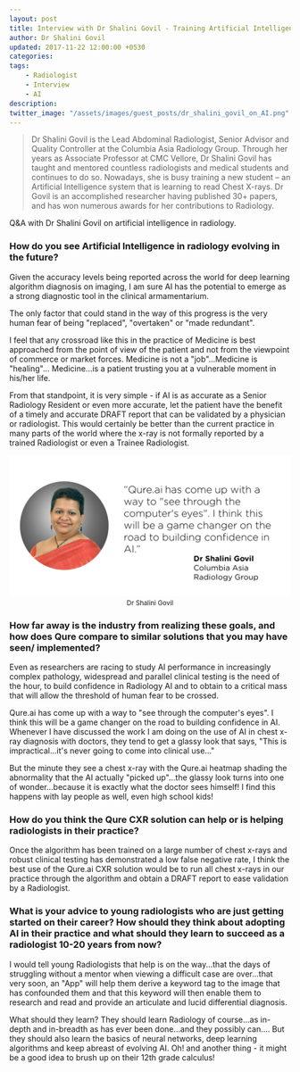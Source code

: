 ```yaml
---
layout: post
title: Interview with Dr Shalini Govil - Training Artificial Intelligence to Read Chest X-Rays
author: Dr Shalini Govil
updated: 2017-11-22 12:00:00 +0530
categories:
tags:
    - Radiologist
    - Interview
    - AI
description:
twitter_image: "/assets/images/guest_posts/dr_shalini_govil_on_AI.png"
---
```


> Dr Shalini Govil is the Lead Abdominal Radiologist, Senior Advisor and Quality Controller at the Columbia Asia Radiology Group. Through her years as Associate Professor at CMC Vellore, Dr Shalini Govil has taught and mentored countless radiologists and medical students and continues to do so. Nowadays, she is busy training a new student – an Artificial Intelligence system that is learning to read Chest X-rays. Dr Govil is an accomplished researcher having published 30+ papers, and has won numerous awards for her contributions to Radiology.


Q&A with Dr Shalini Govil on artificial intelligence in radiology.

### How do you see Artificial Intelligence in radiology evolving in the future?

Given the accuracy levels being reported across the world for deep learning algorithm diagnosis on imaging, I am sure AI has the potential to emerge as a strong diagnostic tool in the clinical armamentarium.

The only factor that could stand in the way of this progress is the very human fear of being "replaced", "overtaken" or "made redundant".

I feel that any crossroad like this in the practice of Medicine is best approached from the point of view of the patient and not from the viewpoint of commerce or market forces.
Medicine is not a "job"...Medicine is "healing"…
Medicine...is a patient trusting you at a vulnerable moment in his/her life.  

From that standpoint, it is very simple - if AI is as accurate as a Senior Radiology Resident or even more accurate, let the patient have the benefit of a timely and accurate DRAFT report that can be validated by a physician or radiologist. This would certainly be better than the current practice in many parts of the world where the x-ray is not formally reported by a trained Radiologist or even a Trainee Radiologist.

<p align="center">
    <img src="/assets/images/guest_posts/dr_shalini_govil_on_AI.png" alt="Photo of Dr Shalini Govil with quote">
    <br>
    <small>Dr Shalini Govil</small>
</p>

### How far away is the industry from realizing these goals, and how does Qure compare to similar solutions that you may have seen/ implemented?

Even as researchers are racing to study AI performance in increasingly complex pathology, widespread and parallel clinical testing is the need of the hour, to build confidence in Radiology AI and to obtain to a critical mass that will allow the threshold of human fear to be crossed.

Qure.ai has come up with a way to "see through the computer's eyes". I think this will be a game changer on the road to building confidence in AI. Whenever I have discussed the work I am doing on the use of AI in chest x-ray diagnosis with doctors, they tend to get a glassy look that says, "This is impractical...it's never going to come into clinical use..."

But the minute they see a chest x-ray with the Qure.ai heatmap shading the abnormality that the AI actually "picked up"...the glassy look turns into one of wonder...because it is exactly what the doctor sees himself! I find this happens with lay people as well, even high school kids!

### How do you think the Qure CXR solution can help or is helping radiologists in their practice?

Once the algorithm has been trained on a large number of chest x-rays and robust clinical testing has demonstrated a low false negative rate, I think the best use of the Qure.ai CXR solution would be to run all chest x-rays in our practice through the algorithm and obtain a DRAFT report to ease validation by a Radiologist.

### What is your advice to young radiologists who are just getting started on their career? How should they think about adopting AI in their practice and what should they learn to succeed as a radiologist 10-20 years from now?

I would tell young Radiologists that help is on the way...that the days of struggling without a mentor when viewing a difficult case are over...that very soon, an "App" will help them derive a keyword tag to the image that has confounded them and that this keyword will then enable them to research and read and provide an articulate and lucid differential diagnosis.

What should they learn?
They should learn Radiology of course...as in-depth and in-breadth as has ever been done…and they possibly can….
But they should also learn the basics of neural networks, deep learning algorithms and keep abreast of evolving AI.
Oh! and another thing - it might be a good idea to brush up on their 12th grade calculus!
